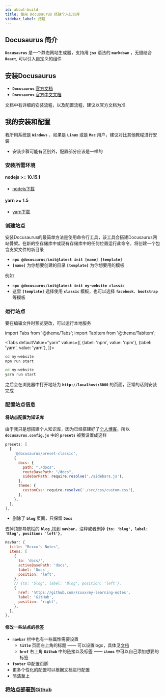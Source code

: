 ```yaml
---
id: about-build
title: 使用 Docusaurus 搭建个人知识库
sidebar_label: 搭建
---
```

## Docusaurus 简介
**`Docusaurus`** 是一个静态网站生成器，支持用 **`jsx`** 语法的 **`markdown`** ，无缝结合 **`React`**, 可以引入自定义的组件

## 安装Docusaurus
- **`Docusaurus`** [官方文档](https://v2.docusaurus.io/docs/)
- **`Docusaurus`** [官方中文文档](https://www.docusaurus.cn/docs/)

文档中有详细的安装流程，以及配置流程，建议以官方文档为准

## 我的安装和配置
我所用系统是 **`Windows`** ，如果是 **`Linux`** 或是 **`Mac`** 用户，建议对比其他教程进行安装
- 安装步骤可能有区别外，配置部分应该是一样的
### 安装所需环境
#### nodejs >= 10.15.1
- [nodejs下载](https://nodejs.org/en/download/)
#### yarn >= 1.5
- [yarn下载](https://classic.yarnpkg.com/en/)

### 创建站点
安装Docusaurus的最简单方法是使用命令行工具，该工具会搭建Docusaurus网站骨架。在新的空存储库中或现有存储库中的任何位置运行此命令，将创建一个包含支架文件的新目录
- **`npx @docusaurus/init@latest init [name] [template]`**
- **`[name]`** 为你想要创建的目录 **`[template]`** 为你想要用的模板

例如
- **`npx @docusaurus/init@latest init my-website classic`**
- 这里 **`[template]`** 选择使用 **`classic`** 模板，也可以选择 **`facebook`**、**`bootstrap`** 等模板

### 运行站点
要在编辑文件时预览更改，可以运行本地服务

import Tabs from '@theme/Tabs';
import TabItem from '@theme/TabItem';

<Tabs
  defaultValue="yarn"
  values={[
      {label: 'npm', value: 'npm'},
      {label: 'yarn', value: 'yarn'},
  ]}>
  <TabItem value="npm">

  ``` bash
  cd my-website
  npm run start
  ```
  </TabItem>
  <TabItem value="yarn">

  ``` bash
  cd my-website
  yarn run start
  ```
  </TabItem>
</Tabs>

之后会在浏览器中打开地址为 **`http://localhost:3000`** 的页面，正常的话则安装完成

### 配置站点信息
#### 将站点配置为知识库
由于我只是想搭建个人知识库，因为已经搭建好了[个人博客](https://sinnammanyo.cn/)，所以 **`docusaurus.config.js`** 中的 **`presets`** 被我设置成这样
  ``` js title="docusaurus.config.js"
  presets: [
    [
      '@docusaurus/preset-classic',
      {
        docs: {
          path: "./docs",
          routeBasePath: "/docs",
          sidebarPath: require.resolve('./sidebars.js'),
        },
        theme: {
          customCss: require.resolve('./src/css/custom.css'),
        },
      },
    ],
  ],
  ```
- 删除了 **`blog`** 页面，只保留 **`Docs`**

去掉顶部导航栏的 **`blog`** ,找到 **`navbar`**，注释或者删掉 **`{to: 'blog', label: 'Blog', position: 'left'},`**
  ``` js title="docusaurus.config.js" {10}
  navbar: {
    title: "Rcxxx's Notes",
    items: [
      {
        to: 'docs/',
        activeBasePath: 'docs',
        label: 'Docs',
        position: 'left',
      },
      // {to: 'blog', label: 'Blog', position: 'left'},
      {
        href: 'https://github.com/rcxxx/my-learning-notes',
        label: 'GitHub',
        position: 'right',
      },
    ],
  },
  ```

#### 修改一些站点的标签
- **`navbar`** 栏中也有一些属性需要设置
  - **`title`** 页面左上角的标题 —— 可以设置logo，具体见[文档](https://v2.docusaurus.io/docs/theme-classic)
  - **`href`** 右上角 **`Github`** 中的链接以及标签 —— **`items`** 中可以自己添加想要的标签
- **`footer`** 中配置页脚
- 更多个性化的配置可以根据文档进行配置
- 简洁至上

### [将站点部署到Github](https://sinnammanyo.cn/WikiByRcxxx/docs/about-deploy)